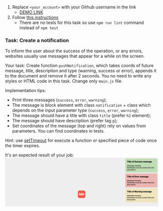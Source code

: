 1. Replace `<your_account>` with your Github username in the link
    - [DEMO LINK](https://<your_account>.github.io/js_notification_DOM/)
2. Follow [this instructions](https://mate-academy.github.io/layout_task-guideline/)
    - There are no tests for this task so use `npm run lint` command instead of `npm test` 

### Task: Create a notification

To inform the user about the success of the operation, or any errors, websites usually use messages that appear for a while on the screen.

Your task: Create function `pushNotification`, which takes coords of future message, title, description and type (warning, success or error), appends it to the document and remove it after 2 seconds.
You no need to write any styles or HTML code in this task. Change only `main.js` file.

Implementation tips:
- Print three messages (`success`, `error`, `warning`);
- The message is block element with class `notification` + class which depends on the input parameter type (`success`, `error`, `warning`); 
- The message should have a title with class `title` (prefer `h2` element);
- The message should have description (prefer tag `p`);
- Set coordinates of the message (top and right) rely on values from parameters. You can find coordinates in tests.

Hint: use [setTimeout](https://developer.mozilla.org/en-US/docs/Web/API/WindowOrWorkerGlobalScope/setTimeout) for execute a function or specified piece of code once the timer expires.

It's an expected result of your job:
![Result](./src/images/result.png)

